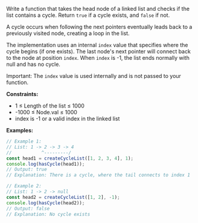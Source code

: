 Write a function that takes the head node of a linked list and checks if the list contains a cycle. Return `true` if a cycle exists, and `false` if not.

A cycle occurs when following the next pointers eventually leads back to a previously visited node, creating a loop in the list.

The implementation uses an internal `index` value that specifies where the cycle begins (if one exists). The last node's next pointer will connect back to the node at position `index`. When `index` is -1, the list ends normally with null and has no cycle.

Important: The `index` value is used internally and is not passed to your function.

**Constraints:**
- 1 ≤ Length of the list ≤ 1000
- -1000 ≤ Node.val ≤ 1000
- index is -1 or a valid index in the linked list

**Examples:**

```typescript
// Example 1:
// List: 1 -> 2 -> 3 -> 4
//           ^---------/
const head1 = createCycleList([1, 2, 3, 4], 1);
console.log(hasCycle(head1));
// Output: true
// Explanation: There is a cycle, where the tail connects to index 1

// Example 2:
// List: 1 -> 2 -> null
const head2 = createCycleList([1, 2], -1);
console.log(hasCycle(head2));
// Output: false
// Explanation: No cycle exists
```
